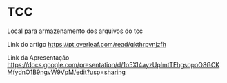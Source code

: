 # TCC
Local para armazenamento dos arquivos do tcc

Link do artigo https://pt.overleaf.com/read/qkthrpvnjzfh

Link da Apresentação https://docs.google.com/presentation/d/1o5XI4ayzUpImtTEhgsopoO8GCKMfydnO1B9ngvW9VpM/edit?usp=sharing
